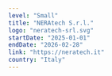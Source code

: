 ```yaml
---
level: "Small"
title: "NERAtech S.r.l."
logo: "neratech-srl.svg"
startDate: "2025-01-01"
endDate: "2026-02-28"
link: "https://neratech.it"
country: "Italy"
---
```


